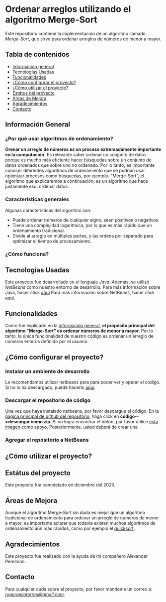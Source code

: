 # Ordenar arreglos utilizando el algoritmo Merge-Sort
Este repositorio contiene la implementación de un algoritmo llamado *Merge-Sort*, que sirve para ordenar arreglos de números de menor a mayor. 

## Tabla de contenidos
- [Información general](#información-general)
- [Tecnologías Usadas](#tecnologías-usadas)
- [Funcionalidades](#funcionalidades)
- [¿Cómo configurar el proyecto?](#cómo-configurar-el-proyecto)
- [¿Cómo utilizar el proyecto?](#cómo-utilizar-el-proyecto)
- [Estátus del proyecto](#estátus-del-proyecto)
- [Áreas de Mejora](#áreas-de-mejora)
- [Agradecimientos](#agradecimientos)
- [Contacto](#contacto)

## Información General

### ¿Por qué usar algoritmos de ordenamiento?
**Orenar un arreglo de números es un proceso extremadamente importante en la computación.** Es relevante saber ordenar un conjunto de datos porque es mucho más eficiente hacer búsquedas sobre un conjunto de datos ordenados que sobre uno no ordenado. Por lo tanto, es importante conocer diferentes algorítmos de ordenamiento que se podrían usar optimizar procesos como búsquedas, por ejemplo. "Merge-Sort", el algorítmo que explicaremos a continuación, es un algorítmo que hace justamente eso: ordenar datos. 

### Características generales
Algunas características del algoritmo son: 
- Puede ordenar números de cualquier signo, sean positivos o negativos. 
- Tiene una complejidad logarítmica, por lo que es más rápido que un ordenamiento tradicional. 
- Divide al arreglo en múltiples partes, y las ordena por separado para optimizar el tiempo de procesamiento. 
### ¿Cómo funciona?

## Tecnologías Usadas
Este proyecto fue desarrollado en el lenguaje *Java*. Además, se utilizó *NetBeans* como nuestro entorno de desarrollo. 
Para más información sobre Java, hacer click [aqui](https://www.java.com/es/)
Para más información sobre NetBeans, hacer click [aqui](https://netbeans.apache.org/download/index.html).

## Funcionalidades
Como fue explicado en la [información general](#información-general), **el propósito principal del algorítmo "Merge-Sort" es ordenar números de menor a mayor**. Por lo tanto, la única funcionalidad de nuestro código es ordenar un arreglo de números enteros definido por el usuario. 

## ¿Cómo configurar el proyecto?
### Instalar un ambiente de desarrollo
Le recomendamos utilizar netbeans para para poder ver y operar el código. Si no lo ha descargado, puede hacerlo [aqui](https://netbeans.apache.org/download/index.html).
### Descargar el repositorio de código
Una vez que haya instalado netbeans, por favor descargue el código. En la [página principal de github del repositorio](https://github.com/rogergelio/Merge-Sort), haga click en **código-->descargar como zip**.
Si no logra encontrar el bóton, por favor utilice [esta imagen](https://ibb.co/f8r5Qnt) como apoyo.
Posteriormente, usted deberá de crear una 

### Agregar el repositorio a NetBeans

## ¿Cómo utilizar el proyecto?


## Estátus del proyecto
Este proyecto fue completado en diciembre del 2020. 
## Áreas de Mejora
Aunque el algoritmo Merge-Sort sin duda es mejor que un algorítmo tradicional de ordenamiento para ordenar un arreglo de números de menor a mayor, es importante aclarar que todavía existen muchos algoritmos de ordenamiento aún más rápidos, como por ejemplo el [quicksort](https://www.tutorialspoint.com/data_structures_algorithms/quick_sort_algorithm.htm).
## Agradecimientos
Este proyecto fue realizado con la ayuda de mi compañero Alexander Perelman. 
## Contacto
Para cualquier duda sobre el proyecto, por favor mándeme un correo a: *rogergeliotorres@gmail.com*. 
